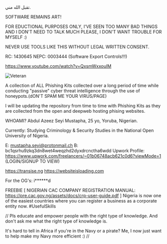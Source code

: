 تقبل الله مني.

SOFTWARE REMAINS ART!

FOR EDUCTIONAL PURPOSES ONLY, I'VE SEEN TOO MANY BAD THINGS AND I DON'T NEED TO TALK MUCH PLEASE, I DON'T WANT TROUBLE FOR MYSELF :) 


NEVER USE TOOLS LIKE THIS WITHOUT LEGAL WRITTEN CONSENT.

RC: 1430645
NEPC: 0003444 (Software Export Controls!!!)

https://www.youtube.com/watch?v=QxsmWxxouIM

![Veteran](https://user-images.githubusercontent.com/64000728/130518522-6154fc83-e524-4be4-88ed-9a20c924de72.jpg)

A collection of ALL Phishing Kits collected over a long period of time while conducting "passive" cyber threat intelligence through the use of honeypots.(dON'T SPAM ME YOUR VIRUS/PAGE)

I will be updating the repository from time to time with Phishing Kits as they are collected from the open and deepweb hosting phising websites. 



WHOAMI? Abdul Azeez Seyi Mustapha, 25 yo, Yoruba, Nigerian.


Currently: Studying Criminology & Security Studies in the National Open University of Nigeria.

E: mustapha.seyi@protonmail.ch
B: bc1qsrhu9zkq3dn8wet4weqzhd2dyxdrcnctha6wdd
Upwork Profile: https://www.upwork.com/freelancers/~01b06748acb621c0d6?viewMode=1  (LOGIN/SIGNUP TO VIEW)

https://transise.ng
https://websiteisloading.com


For the OG's: i******d

FREEBIE [ NIGERIAN CAC COMPANY REGISTRATION MANUAL: https://pre.cac.gov.ng/assets/docs/crp-user-guide.pdf ]
Nigeria is now one of the easiest countries where you can register a business as a corporate entity now. #UsefulSkills



//
Pls educate and empower people with the right type of knowledge. And don't ask me what the right type of knowledge is.

It's hard to tell in Africa if you're in the Navy or a pirate? Me, I now just want to help make my Navy more efficient :)
//
